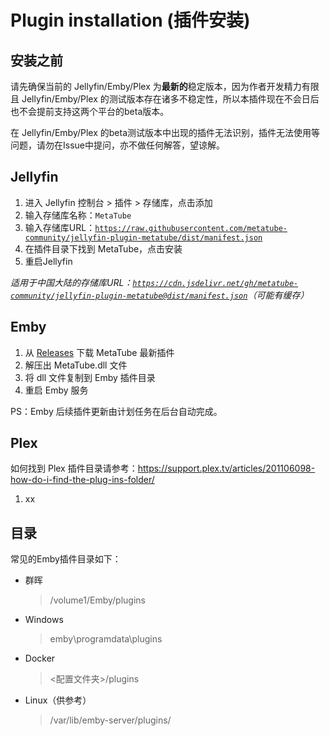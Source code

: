 # Plugin installation (插件安装)

## 安装之前

请先确保当前的 Jellyfin/Emby/Plex 为**最新的**稳定版本，因为作者开发精力有限且 Jellyfin/Emby/Plex 的测试版本存在诸多不稳定性，所以本插件现在不会日后也不会提前支持这两个平台的beta版本。

在 Jellyfin/Emby/Plex 的beta测试版本中出现的插件无法识别，插件无法使用等问题，请勿在Issue中提问，亦不做任何解答，望谅解。

## Jellyfin

1. 进入 Jellyfin 控制台 > 插件 > 存储库，点击添加
2. 输入存储库名称：`MetaTube`
3. 输入存储库URL：[`https://raw.githubusercontent.com/metatube-community/jellyfin-plugin-metatube/dist/manifest.json`](https://raw.githubusercontent.com/metatube-community/jellyfin-plugin-metatube/dist/manifest.json)
4. 在插件目录下找到 MetaTube，点击安装
5. 重启Jellyfin

_适用于中国大陆的存储库URL：[`https://cdn.jsdelivr.net/gh/metatube-community/jellyfin-plugin-metatube@dist/manifest.json`](https://cdn.jsdelivr.net/gh/metatube-community/jellyfin-plugin-metatube@dist/manifest.json)（可能有缓存）_

## Emby

1. 从 [Releases](https://github.com/metatube-community/jellyfin-plugin-metatube/releases) 下载 MetaTube 最新插件
2. 解压出 MetaTube.dll 文件
3. 将 dll 文件复制到 Emby 插件目录
4. 重启 Emby 服务

PS：Emby 后续插件更新由计划任务在后台自动完成。

## Plex

如何找到 Plex 插件目录请参考：<https://support.plex.tv/articles/201106098-how-do-i-find-the-plug-ins-folder/>

1. xx

## 目录

常见的Emby插件目录如下：

- 群晖
  > /volume1/Emby/plugins
- Windows
  > emby\programdata\plugins
- Docker
  > <配置文件夹>/plugins
- Linux（供参考）
  > /var/lib/emby-server/plugins/
